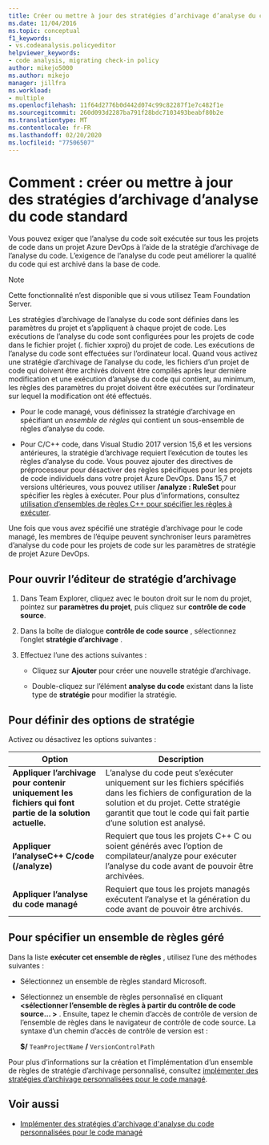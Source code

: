 ```yaml
---
title: Créer ou mettre à jour des stratégies d’archivage d’analyse du code standard
ms.date: 11/04/2016
ms.topic: conceptual
f1_keywords:
- vs.codeanalysis.policyeditor
helpviewer_keywords:
- code analysis, migrating check-in policy
author: mikejo5000
ms.author: mikejo
manager: jillfra
ms.workload:
- multiple
ms.openlocfilehash: 11f64d2776b0d442d074c99c82287f1e7c482f1e
ms.sourcegitcommit: 260d093d2287ba791f28bdc7103493beabf80b2e
ms.translationtype: MT
ms.contentlocale: fr-FR
ms.lasthandoff: 02/20/2020
ms.locfileid: "77506507"
---
```

# <a name="how-to-create-or-update-standard-code-analysis-check-in-policies"></a>Comment : créer ou mettre à jour des stratégies d’archivage d’analyse du code standard

Vous pouvez exiger que l’analyse du code soit exécutée sur tous les projets de code dans un projet Azure DevOps à l’aide de la stratégie d’archivage de l’analyse du code. L’exigence de l’analyse du code peut améliorer la qualité du code qui est archivé dans la base de code.

> [!NOTE]
> Cette fonctionnalité n’est disponible que si vous utilisez Team Foundation Server.

Les stratégies d’archivage de l’analyse du code sont définies dans les paramètres du projet et s’appliquent à chaque projet de code. Les exécutions de l’analyse du code sont configurées pour les projets de code dans le fichier projet (. fichier xxproj) du projet de code. Les exécutions de l’analyse du code sont effectuées sur l’ordinateur local. Quand vous activez une stratégie d’archivage de l’analyse du code, les fichiers d’un projet de code qui doivent être archivés doivent être compilés après leur dernière modification et une exécution d’analyse du code qui contient, au minimum, les règles des paramètres du projet doivent être exécutées sur l’ordinateur sur lequel la modification ont été effectués.

- Pour le code managé, vous définissez la stratégie d’archivage en spécifiant un *ensemble de règles* qui contient un sous-ensemble de règles d’analyse du code.

- Pour C/C++ code, dans Visual Studio 2017 version 15,6 et les versions antérieures, la stratégie d’archivage requiert l’exécution de toutes les règles d’analyse du code. Vous pouvez ajouter des directives de préprocesseur pour désactiver des règles spécifiques pour les projets de code individuels dans votre projet Azure DevOps. Dans 15,7 et versions ultérieures, vous pouvez utiliser **/analyze : RuleSet** pour spécifier les règles à exécuter. Pour plus d’informations, consultez [utilisation d’ensembles de règles C++ pour spécifier les règles à exécuter](/cpp/code-quality/using-rule-sets-to-specify-the-cpp-rules-to-run).

Une fois que vous avez spécifié une stratégie d’archivage pour le code managé, les membres de l’équipe peuvent synchroniser leurs paramètres d’analyse du code pour les projets de code sur les paramètres de stratégie de projet Azure DevOps.

## <a name="to-open-the-check-in-policy-editor"></a>Pour ouvrir l’éditeur de stratégie d’archivage

1. Dans Team Explorer, cliquez avec le bouton droit sur le nom du projet, pointez sur **paramètres du projet**, puis cliquez sur **contrôle de code source**.

1. Dans la boîte de dialogue **contrôle de code source** , sélectionnez l’onglet **stratégie d’archivage** .

1. Effectuez l’une des actions suivantes :

    - Cliquez sur **Ajouter** pour créer une nouvelle stratégie d’archivage.

    - Double-cliquez sur l’élément **analyse du code** existant dans la liste type de **stratégie** pour modifier la stratégie.

## <a name="to-set-policy-options"></a>Pour définir des options de stratégie

Activez ou désactivez les options suivantes :

|Option|Description|
|------------|-----------------|
|**Appliquer l’archivage pour contenir uniquement les fichiers qui font partie de la solution actuelle.**|L’analyse du code peut s’exécuter uniquement sur les fichiers spécifiés dans les fichiers de configuration de la solution et du projet. Cette stratégie garantit que tout le code qui fait partie d’une solution est analysé.|
|**Appliquer l’analyseC++ C/code (/analyze)**|Requiert que tous les projets C++ C ou soient générés avec l’option de compilateur/analyze pour exécuter l’analyse du code avant de pouvoir être archivées.|
|**Appliquer l’analyse du code managé**|Requiert que tous les projets managés exécutent l’analyse et la génération du code avant de pouvoir être archivés.|

## <a name="to-specify-a-managed-rule-set"></a>Pour spécifier un ensemble de règles géré

Dans la liste **exécuter cet ensemble de règles** , utilisez l’une des méthodes suivantes :

- Sélectionnez un ensemble de règles standard Microsoft.

- Sélectionnez un ensemble de règles personnalisé en cliquant **\<sélectionner l’ensemble de règles à partir du contrôle de code source... >** . Ensuite, tapez le chemin d’accès de contrôle de version de l’ensemble de règles dans le navigateur de contrôle de code source. La syntaxe d’un chemin d’accès de contrôle de version est :

   **$/** `TeamProjectName` **/** `VersionControlPath`

Pour plus d’informations sur la création et l’implémentation d’un ensemble de règles de stratégie d’archivage personnalisé, consultez [implémenter des stratégies d’archivage personnalisées pour le code managé](../code-quality/implementing-custom-code-analysis-check-in-policies-for-managed-code.md).

## <a name="see-also"></a>Voir aussi

- [Implémenter des stratégies d'archivage d'analyse du code personnalisées pour le code managé](../code-quality/implementing-custom-code-analysis-check-in-policies-for-managed-code.md)
